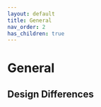 ```yaml
---
layout: default
title: General
nav_order: 2
has_children: true
---
```


# General

## Design Differences

